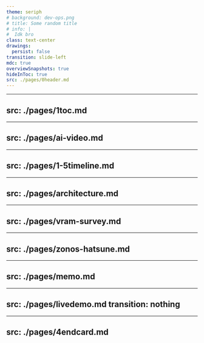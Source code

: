 ```yaml
---
theme: seriph
# background: dev-ops.png
# title: Some random title
# info: |
#  Idk bro
class: text-center
drawings:
  persist: false
transition: slide-left
mdc: true
overviewSnapshots: true
hideInToc: true
src: ./pages/0header.md
---
```


---
src: ./pages/1toc.md
---

---
src: ./pages/ai-video.md
---

---
src: ./pages/1-5timeline.md
---

---
src: ./pages/architecture.md
---

---
src: ./pages/vram-survey.md
---

---
src: ./pages/zonos-hatsune.md
---

---
src: ./pages/memo.md
---

---
src: ./pages/livedemo.md
transition: nothing
---

---
src: ./pages/4endcard.md
---
